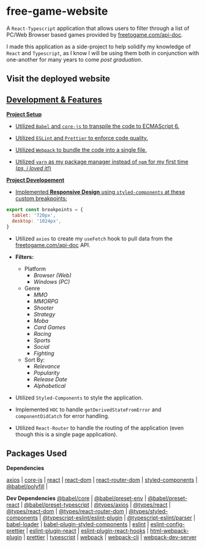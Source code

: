 # free-game-website

A ```React-Typescript``` application that allows users to filter through a list of PC/Web Browser based games provided by [freetogame.com/api-doc](https://freetogame.com/api-doc).

I made this application as a side-project to help solidify my knowledge of ```React``` and ```Typescript```, as I know I will be using them both in conjunction with one-another for many years to come *post graduation*.

## Visit the deployed website
<a href="">

## Development & Features
**Project Setup**
  
- Utilized ```Babel``` and ```core-js``` to transpile the code to ECMAScript 6.
  
- Utilized ```ESLint``` and ```Prettier``` to enforce code quality.
  
- Utilized ```Webpack``` to bundle the code into a single file.
  
- Utilized ```yarn``` as my package manager instead of ```npm``` for my first time (*ps, i loved it!*)
  
**Project Developement**

- Implemented **Responsive Design** using ```styled-components``` at these custom breakpoints:
```javascript
export const breakpoints = {
  tablet: '720px',
  desktop: '1024px',
}
```
  
- Utilized ```axios``` to create my ```useFetch``` hook to pull data from the [freetogame.com/api-doc](https://freetogame.com/api-doc) API.
  
- **Filters:**
  - Platform
    - *Browser (Web)*
    - *Windows (PC)*
  - Genre
    - *MMO*
    - *MMORPG*
    - *Shooter*
    - *Strategy*
    - *Moba*
    - *Card Games*
    - *Racing*
    - *Sports*
    - *Social*
    - *Fighting*
  - Sort By:
    - *Relevance*
    - *Popularity*
    - *Release Date*
    - *Alphabetical*

- Utilized ```Styled-Components``` to style the application.
  
- Implemented ```HOC``` to handle ```getDerivedStateFromError``` and ```componentDidCatch``` for error handling.
  
- Utilized ```React-Router``` to handle the routing of the application (even though this is a single page application).
  
## Packages Used
**Dependencies**
  
[axios](https://axios-http.com/docs/intro) |
[core-js](https://www.npmjs.com/package/core-js) |
[react](https://reactjs.org/docs/getting-started.html) |
[react-dom](https://reactjs.org/docs/getting-started.html) |
[react-router-dom](https://reacttraining.com/react-router/web/api/BrowserRouter) |
[styled-components](https://www.npmjs.com/package/styled-components) |
[@babel/polyfill](https://www.npmjs.com/package/@babel/polyfill) |
  
**Dev Dependencies**
[@babel/core](https://www.npmjs.com/package/@babel/core) |
[@babel/preset-env](https://www.npmjs.com/package/@babel/preset-env) |
[@babel/preset-react](https://www.npmjs.com/package/@babel/preset-react) |
[@babel/preset-typescript](https://www.npmjs.com/package/@babel/preset-typescript) |
[@types/axios](https://www.npmjs.com/package/@types/axios) |
[@types/react](https://www.npmjs.com/package/@types/react) |
[@types/react-dom](https://www.npmjs.com/package/@types/react-dom) |
[@types/react-router-dom](https://www.npmjs.com/package/@types/react-router-dom) |
[@types/styled-components](https://www.npmjs.com/package/@types/styled-components) |
[@typescript-eslint/eslint-plugin](https://www.npmjs.com/package/@typescript-eslint/eslint-plugin) |
[@typescript-eslint/parser](https://www.npmjs.com/package/@typescript-eslint/parser) |
[babel-loader](https://www.npmjs.com/package/babel-loader) |
[babel-plugin-styled-components](https://www.npmjs.com/package/babel-plugin-styled-components) |
[eslint](https://www.npmjs.com/package/eslint) |
[eslint-config-prettier](https://www.npmjs.com/package/eslint-config-prettier) |
[eslint-plugin-react](https://www.npmjs.com/package/eslint-plugin-react) |
[eslint-plugin-react-hooks](https://www.npmjs.com/package/eslint-plugin-react-hooks) |
[html-webpack-plugin](https://www.npmjs.com/package/html-webpack-plugin) |
[prettier](https://www.npmjs.com/package/prettier) |
[typescript](https://www.npmjs.com/package/typescript) |
[webpack](https://www.npmjs.com/package/webpack) |
[webpack-cli](https://www.npmjs.com/package/webpack-cli) |
[webpack-dev-server](https://www.npmjs.com/package/webpack-dev-server)
